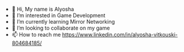 - 👋 Hi, My name is Alyosha
- 👀 I’m interested in Game Development 
- 🌱 I’m currently learning Mirror Networking
- 💞️ I’m looking to collaborate on my game
- 📫 How to reach me https://www.linkedin.com/in/alyosha-vitkouski-804684185/

<!---
ddark1990/ddark1990 is a ✨ special ✨ repository because its `README.md` (this file) appears on your GitHub profile.
You can click the Preview link to take a look at your changes.
--->
